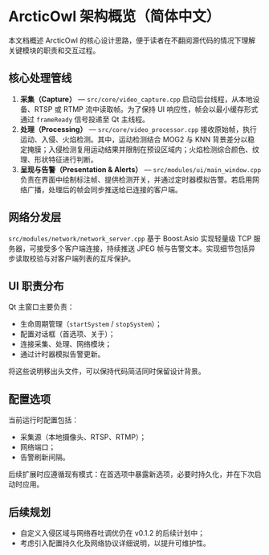 # ArcticOwl 架构概览（简体中文）

本文档概述 ArcticOwl 的核心设计思路，便于读者在不翻阅源代码的情况下理解关键模块的职责和交互过程。

## 核心处理管线

1. **采集（Capture）** — `src/core/video_capture.cpp` 启动后台线程，从本地设备、RTSP 或 RTMP 流中读取帧。为了保持 UI 响应性，帧会以最小缓存形式通过 `frameReady` 信号投递至 Qt 主线程。
2. **处理（Processing）** — `src/core/video_processor.cpp` 接收原始帧，执行运动、入侵、火焰检测。其中，运动检测结合 MOG2 与 KNN 背景差分以稳定掩膜；入侵检测复用运动结果并限制在预设区域内；火焰检测综合颜色、纹理、形状特征进行判断。
3. **呈现与告警（Presentation & Alerts）** — `src/modules/ui/main_window.cpp` 负责在界面中绘制标注帧、提供检测开关，并通过定时器模拟告警。若启用网络广播，处理后的帧会同步推送给已连接的客户端。

## 网络分发层

`src/modules/network/network_server.cpp` 基于 Boost.Asio 实现轻量级 TCP 服务器，可接受多个客户端连接，持续推送 JPEG 帧与告警文本。实现细节包括异步读取校验与对客户端列表的互斥保护。

## UI 职责分布

Qt 主窗口主要负责：
- 生命周期管理（`startSystem` / `stopSystem`）；
- 配置对话框（首选项、关于）；
- 连接采集、处理、网络模块；
- 通过计时器模拟告警更新。

将这些说明移出头文件，可以保持代码简洁同时保留设计背景。

## 配置选项

当前运行时配置包括：
- 采集源（本地摄像头、RTSP、RTMP）；
- 网络端口；
- 告警刷新间隔。

后续扩展时应遵循现有模式：在首选项中暴露新选项，必要时持久化，并在下次启动时应用。

## 后续规划

- 自定义入侵区域与网络吞吐调优仍在 v0.1.2 的后续计划中；
- 考虑引入配置持久化及网络协议详细说明，以提升可维护性。
